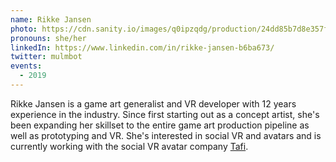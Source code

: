 ```yaml
---
name: Rikke Jansen
photo: https://cdn.sanity.io/images/q0ipzqdg/production/24dd85b7d8e357f2fee97e76eeee43e29bd85242-400x400.jpg
pronouns: she/her
linkedIn: https://www.linkedin.com/in/rikke-jansen-b6ba673/
twitter: mulmbot
events:
  - 2019
---
```


Rikke Jansen is a game art generalist and VR developer with 12 years experience in the industry. Since first starting out as a concept artist, she's been expanding her skillset to the entire game art production pipeline as well as prototyping and VR. She's interested in social VR and avatars and is currently working with the social VR avatar company [Tafi](https://maketafi.com/).

